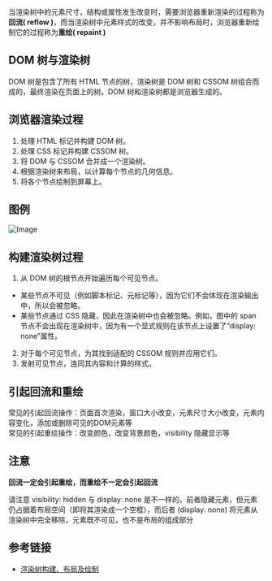 当渲染树中的元素尺寸，结构或属性发生改变时，需要浏览器重新渲染的过程称为**回流( reflow )**，而当渲染树中元素样式的改变，并不影响布局时，浏览器重新绘制它的过程称为**重绘( repaint )** 

## DOM 树与渲染树
DOM 树是包含了所有 HTML 节点的树，渲染树是 DOM 树和 CSSOM 树组合而成的，最终渲染在页面上的树。DOM 树和渲染树都是浏览器生成的。


## 浏览器渲染过程
1. 处理 HTML 标记并构建 DOM 树。
2. 处理 CSS 标记并构建 CSSOM 树。
3. 将 DOM 与 CSSOM 合并成一个渲染树。
4. 根据渲染树来布局，以计算每个节点的几何信息。
5. 将各个节点绘制到屏幕上。

## 图例
![Image](../../../images/2019-10-12-render-tree-construction.png)

## 构建渲染树过程
1. 从 DOM 树的根节点开始遍历每个可见节点。  
  - 某些节点不可见（例如脚本标记、元标记等），因为它们不会体现在渲染输出中，所以会被忽略。
  - 某些节点通过 CSS 隐藏，因此在渲染树中也会被忽略。例如，图中的 span 节点不会出现在渲染树中，因为有一个显式规则在该节点上设置了“display: none”属性。
2. 对于每个可见节点，为其找到适配的 CSSOM 规则并应用它们。
3. 发射可见节点，连同其内容和计算的样式。

## 引起回流和重绘
常见的引起回流操作：页面首次渲染，窗口大小改变，元素尺寸大小改变，元素内容变化，添加或删除可见的DOM元素等  
常见的引起重绘操作：改变颜色，改变背景颜色，visibility 隐藏显示等

## 注意
**回流一定会引起重绘，而重绘不一定会引起回流**  

请注意 visibility: hidden 与 display: none 是不一样的。前者隐藏元素，但元素仍占据着布局空间（即将其渲染成一个空框），而后者 (display: none) 将元素从渲染树中完全移除，元素既不可见，也不是布局的组成部分


## 参考链接
- [渲染树构建、布局及绘制](https://developers.google.com/web/fundamentals/performance/critical-rendering-path/render-tree-construction?hl=zh-cn)